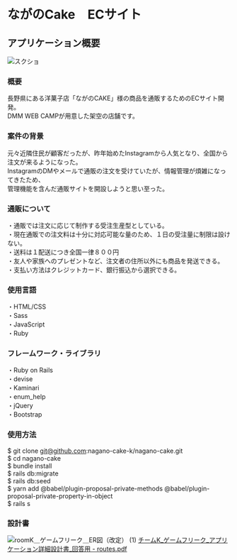 # ながのCake　ECサイト
## アプリケーション概要
![スクショ](https://github.com/nagano-cake-k/nagano-cake/assets/141293221/0e57821e-5bca-4ecd-8860-cf825894716e)

### 概要
長野県にある洋菓子店「ながのCAKE」様の商品を通販するためのECサイト開発。  
DMM WEB CAMPが用意した架空の店舗です。  

### 案件の背景
元々近隣住民が顧客だったが、昨年始めたInstagramから人気となり、全国から注文が来るようになった。   
InstagramのDMやメールで通販の注文を受けていたが、情報管理が煩雑になってきたため、  
管理機能を含んだ通販サイトを開設しようと思い至った。  

### 通販について
・通販では注文に応じて制作する受注生産型としている。  
・現在通販での注文料は十分に対応可能な量のため、１日の受注量に制限は設けない。  
・送料は１配送につき全国一律８００円  
・友人や家族へのプレゼントなど、注文者の住所以外にも商品を発送できる。  
・支払い方法はクレジットカード、銀行振込から選択できる。  

### 使用言語
・HTML/CSS  
・Sass  
・JavaScript  
・Ruby  

### フレームワーク・ライブラリ
・Ruby on Rails  
・devise  
・Kaminari  
・enum_help  
・jQuery  
・Bootstrap  

### 使用方法
$ git clone git@github.com:nagano-cake-k/nagano-cake.git  
$ cd nagano-cake  
$ bundle install  
$ rails db:migrate  
$ rails db:seed  
$ yarn add @babel/plugin-proposal-private-methods @babel/plugin-proposal-private-property-in-object  
$ rails s  


### 設計書

![roomK＿ゲームフリーク＿ER図（改定） (1)](https://github.com/nagano-cake-k/nagano-cake/assets/141293221/d4d9cfab-0ff5-47aa-97e9-960d5f3025cf)
[チームK_ゲームフリーク_アプリケーション詳細設計書_回答用  - routes.pdf](https://github.com/nagano-cake-k/nagano-cake/files/13174874/K_._._.-.routes.pdf)
